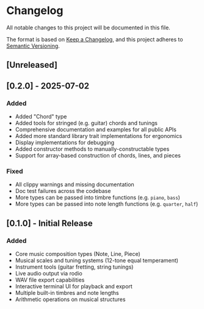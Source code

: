 # Changelog

All notable changes to this project will be documented in this file.

The format is based on [Keep a Changelog](https://keepachangelog.com/en/1.0.0/),
and this project adheres to [Semantic Versioning](https://semver.org/spec/v2.0.0.html).

## [Unreleased]

## [0.2.0] - 2025-07-02

### Added

- Added "Chord" type
- Added tools for stringed (e.g. guitar) chords and tunings
- Comprehensive documentation and examples for all public APIs
- Added more standard library trait implementations for ergonomics
- Display implementations for debugging
- Added constructor methods to manually-constructable types
- Support for array-based construction of chords, lines, and pieces

### Fixed

- All clippy warnings and missing documentation
- Doc test failures across the codebase
- More types can be passed into timbre functions (e.g. `piano`, `bass`)
- More types can be passed into note length functions (e.g. `quarter`, `half`)

## [0.1.0] - Initial Release

### Added

- Core music composition types (Note, Line, Piece)
- Musical scales and tuning systems (12-tone equal temperament)
- Instrument tools (guitar fretting, string tunings)
- Live audio output via rodio
- WAV file export capabilities
- Interactive terminal UI for playback and export
- Multiple built-in timbres and note lengths
- Arithmetic operations on musical structures
